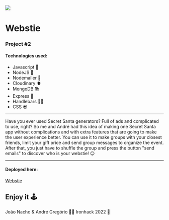 ## ![](https://i.imgur.com/1QgrNNw.png)

# Webstie

### Project #2

#### Technologies used:

- Javascript :robot:
- NodeJS :nut_and_bolt:
- Nodemailer :email:
- Cloudinary :arrow_up:
- MongoDB :books:
- Express :train:
- Handlebars :man_mechanic:
- CSS :sunglasses:

---

Have you ever used Secret Santa generators? Full of ads and complicated to use, right?
So me and André had this idea of making one Secret Santa app without complications and with extra features that are going to make the user experience better. You can use it to make groups with your closest friends, limit your gift price and send group messages to organize the event. After that, you just have to shuffle the group and press the button "send emails" to discover who is your webstie! :wink:

---

#### Deployed here:

[Webstie](https://ihsecretsanta.herokuapp.com/)

## Enjoy it :joystick:

João Nacho & André Gregório :man_technologist:
Ironhack 2022 :rocket:

